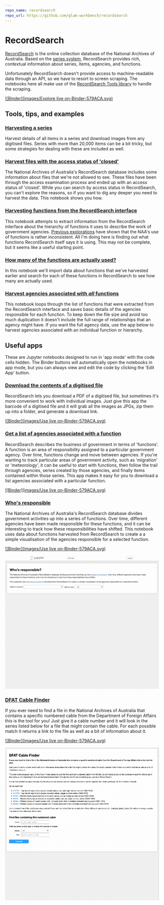 ```yaml
---
repo_name: recordsearch
repo_url: https://github.com/glam-workbench/recordsearch
---
```


# RecordSearch

[RecordSearch](https://recordsearch.naa.gov.au/) is the online collection database of the National Archives of Australia. Based on the [series system](http://www.naa.gov.au/collection/fact-sheets/fs06.aspx), RecordSearch provides rich, contextual information about series, items, agencies, and functions.

Unfortunately RecordSearch doesn't provide access to machine-readable data through an API, so we have to resort to screen scraping. The notebooks here all make use of the [RecordSearch Tools library](https://github.com/wragge/recordsearch_tools) to handle the scraping.

[![Binder](images/Explore live on-Binder-579ACA.svg)](https://mybinder.org/v2/gh/GLAM-Workbench/recordsearch/master)


## Tools, tips, and examples

### [Harvesting a series](https://nbviewer.jupyter.org/github/GLAM-Workbench/recordsearch/blob/master/Harvesting_a_series.ipynb)  
Harvest details of all items in a series and download images from any digitised files. Series with more than 20,000 items can be a bit tricky, but some strategies for dealing with these are included as well.

### [Harvest files with the access status of 'closed'](https://nbviewer.jupyter.org/github/GLAM-Workbench/recordsearch/blob/master/harvest_closed_files.ipynb)  
The National Archives of Australia's RecordSearch database includes some information about files that we're not allowed to see. These files have been through the access examination process and ended up with an access status of 'closed'. While you can search by access status in RecordSearch, you can't explore the reasons, so if you want to dig any deeper you need to harvest the data. This notebook shows you how.

### [Harvesting functions from the RecordSearch interface](https://nbviewer.jupyter.org/github/GLAM-Workbench/recordsearch/blob/master/harvesting_functions_from_recordsearch.ipynb)  
This notebook attempts to extract information from the RecordSearch interface about the hierarchy of functions it uses to describe the work of government agencies. [Previous explorations](https://timsherratt.org/research-notebook/aggregated-archives/notes/naa-functions/) have shown that the NAA's use of functions is rather inconsistent. All I'm doing here is finding out what functions RecordSearch itself says it is using. This may not be complete, but it seems like a useful starting point.

### [How many of the functions are actually used?](https://nbviewer.jupyter.org/github/GLAM-Workbench/recordsearch/blob/master/how_many_functions_are_used.ipynb)  
In this notebook we'll import data about functions that we've harvested earlier and search for each of these functions in RecordSearch to see how many are actually used.

### [Harvest agencies associated with *all* functions](https://nbviewer.jupyter.org/github/GLAM-Workbench/recordsearch/blob/master/get_all_agencies_by_function.ipynb)  
This notebook loops through the list of functions that were extracted from the RecordSearch interface and saves basic details of the agencies responsible for each function. To keep down the file size and avoid too much duplication it doesn't include the full range of relationships that an agency might have. If you want the full agency data, use the app below to harvest agencies associated with an individual function or hierarchy.


## Useful apps

These are Jupyter notebooks designed to run in 'app mode' with the code cells hidden. The Binder buttons will automatically open the notebooks in app mode, but you can always view and edit the code by clicking the 'Edit App' button.

### [Download the contents of a digitised file](https://nbviewer.jupyter.org/github/GLAM-Workbench/recordsearch/blob/master/get_images_from_a_digitised_file.ipynb)   
RecordSearch lets you download a PDF of a digitised file, but sometimes it's more convenient to work with individual images. Just give this app the barcode of a digitised file and it will grab all the images as JPGs, zip them up into a folder, and generate a download link.  

[![Binder](images/Use live on-Binder-579ACA.svg)](https://mybinder.org/v2/gh/GLAM-Workbench/recordsearch/master?urlpath=apps%2Fget_images_from_a_digitised_file.ipynb)

### [Get a list of agencies associated with a function](https://nbviewer.jupyter.org/github/GLAM-Workbench/recordsearch/blob/master/get_agencies_associated_with_function.ipynb)  
RecordSearch describes the business of government in terms of 'functions'. A function is an area of responsibility assigned to a particular government agency. Over time, functions change and move between agencies. If you're wanting to track particular areas of government activity, such as 'migration' or 'meteorology', it can be useful to start with functions, then follow the trail through agencies, series created by those agencies, and finally items contained within those series. This app makes it easy for you to download a list agencies associated with a particular function.  

[![Binder](images/Use live on-Binder-579ACA.svg)](https://mybinder.org/v2/gh/GLAM-Workbench/recordsearch/master?urlpath=apps%2Fget_agencies_associated_with_function.ipynb)

### [Who's responsible](https://nbviewer.jupyter.org/github/GLAM-Workbench/recordsearch/blob/master/display_agencies_by_function.ipynb)  
The National Archives of Australia's RecordSearch database divides government activities up into a series of functions. Over time, different agencies have been made responsible for these functions, and it can be interesting to track how these responsibilities have shifted. This notebook uses data about functions harvested from RecordSearch to create a a simple visualisation of the agencies responsible for a selected function.  

[![Binder](images/Use live on-Binder-579ACA.svg)](https://mybinder.org/v2/gh/GLAM-Workbench/recordsearch/master?urlpath=apps%2Fdisplay_agencies_by_function.ipynb)

![Screen capture demonstrating use of app](images/rs_agencies_by_function.gif)

### [DFAT Cable Finder](https://nbviewer.jupyter.org/github/GLAM-Workbench/recordsearch/blob/master/Find_cables.ipynb)  
If you ever need to find a file in the National Archives of Australia that contains a specific numbered cable from the Department of Foreign Affairs this is the tool for you! Just give it a cable number and it will look in the series listed below for a file that might contain the cable. For each possible match it returns a link to the file as well as a bit of information about it.  

[![Binder](images/Use live on-Binder-579ACA.svg)](https://mybinder.org/v2/gh/GLAM-Workbench/recordsearch/master?urlpath=apps%2FFind_cables.ipynb)

![Screen capture demonstrating use of app](images/cable-finder.gif)
